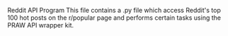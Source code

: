 Reddit API Program
This file contains a .py file which access Reddit's top 100 hot posts on the r/popular page and performs certain tasks using the PRAW API wrapper kit.
